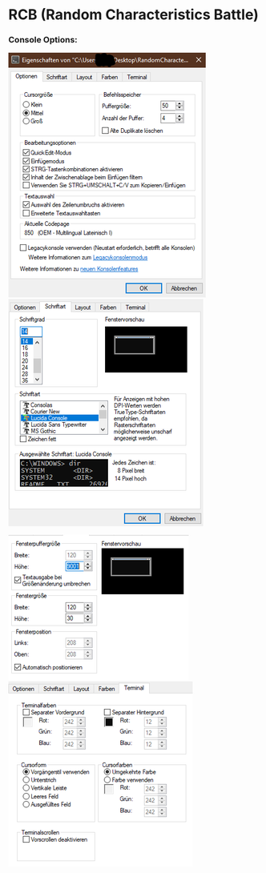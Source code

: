 # RCB (Random Characteristics Battle)

### Console Options:

![Image doesn't load](Assets/options.PNG "RCB Console Options") ![Image doesn't load](Assets/options2.PNG "RCB Console Options")

![Image doesn't load](Assets/options3.PNG "RCB Console Options") ![Image doesn't load](Assets/options4.PNG "RCB Console Options")

